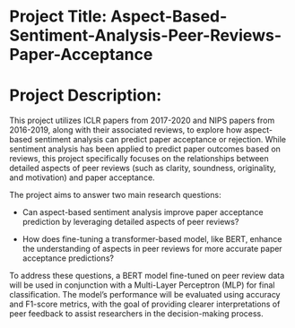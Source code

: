 # Project Title: Aspect-Based-Sentiment-Analysis-Peer-Reviews-Paper-Acceptance

# Project Description: 

This project utilizes ICLR papers from 2017-2020 and NIPS papers from 2016-2019, along with their associated reviews, to explore how aspect-based sentiment analysis can predict paper acceptance or rejection. While sentiment analysis has been applied to predict paper outcomes based on reviews, this project specifically focuses on the relationships between detailed aspects of peer reviews (such as clarity, soundness, originality, and motivation) and paper acceptance.

The project aims to answer two main research questions:

- Can aspect-based sentiment analysis improve paper acceptance prediction by leveraging detailed aspects of peer reviews?

- How does fine-tuning a transformer-based model, like BERT, enhance the understanding of aspects in peer reviews for more accurate paper acceptance predictions?

To address these questions, a BERT model fine-tuned on peer review data will be used in conjunction with a Multi-Layer Perceptron (MLP) for final classification. The model’s performance will be evaluated using accuracy and F1-score metrics, with the goal of providing clearer interpretations of peer feedback to assist researchers in the decision-making process.
